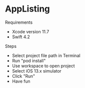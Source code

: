 # AppListing

Requirements
- Xcode version 11.7
- Swift 4.2

Steps
- Select project file path in Terminal
- Run "pod install"
- Use workspace to open project
- Select iOS 13.x simulator 
- Click "Run"
- Have fun
